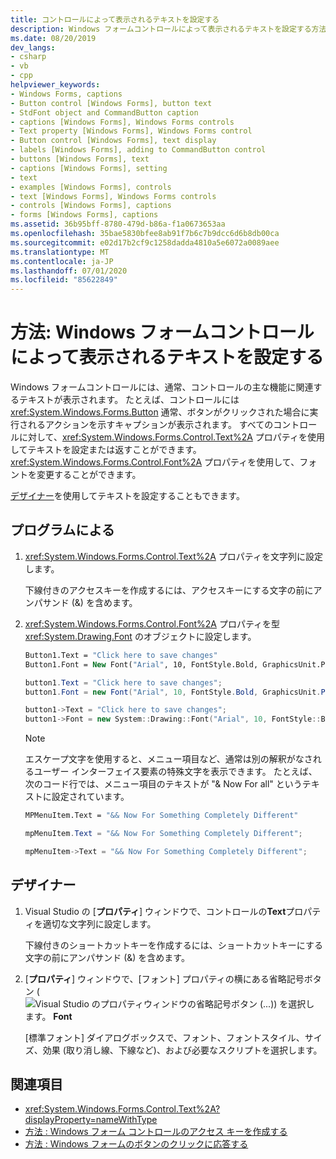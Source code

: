 ```yaml
---
title: コントロールによって表示されるテキストを設定する
description: Windows フォームコントロールによって表示されるテキストを設定する方法について説明します。 Text プロパティを使用してテキストを設定または返すか、フォントプロパティを使用してフォントを変更します。
ms.date: 08/20/2019
dev_langs:
- csharp
- vb
- cpp
helpviewer_keywords:
- Windows Forms, captions
- Button control [Windows Forms], button text
- StdFont object and CommandButton caption
- captions [Windows Forms], Windows Forms controls
- Text property [Windows Forms], Windows Forms control
- Button control [Windows Forms], text display
- labels [Windows Forms], adding to CommandButton control
- buttons [Windows Forms], text
- captions [Windows Forms], setting
- text
- examples [Windows Forms], controls
- text [Windows Forms], Windows Forms controls
- controls [Windows Forms], captions
- forms [Windows Forms], captions
ms.assetid: 36b95bff-8780-479d-b86a-f1a0673653aa
ms.openlocfilehash: 35bae5830bfee8ab91f7b6c7b9dcc6d6b8db00ca
ms.sourcegitcommit: e02d17b2cf9c1258dadda4810a5e6072a0089aee
ms.translationtype: MT
ms.contentlocale: ja-JP
ms.lasthandoff: 07/01/2020
ms.locfileid: "85622849"
---
```

# <a name="how-to-set-the-text-displayed-by-a-windows-forms-control"></a>方法: Windows フォームコントロールによって表示されるテキストを設定する

Windows フォームコントロールには、通常、コントロールの主な機能に関連するテキストが表示されます。 たとえば、コントロールには <xref:System.Windows.Forms.Button> 通常、ボタンがクリックされた場合に実行されるアクションを示すキャプションが表示されます。 すべてのコントロールに対して、<xref:System.Windows.Forms.Control.Text%2A> プロパティを使用してテキストを設定または返すことができます。 <xref:System.Windows.Forms.Control.Font%2A> プロパティを使用して、フォントを変更することができます。

[デザイナー](#designer)を使用してテキストを設定することもできます。

## <a name="programmatic"></a>プログラムによる

1. <xref:System.Windows.Forms.Control.Text%2A> プロパティを文字列に設定します。

   下線付きのアクセスキーを作成するには、アクセスキーにする文字の前にアンパサンド (&) を含めます。

2. <xref:System.Windows.Forms.Control.Font%2A> プロパティを型 <xref:System.Drawing.Font> のオブジェクトに設定します。

    ```vb
    Button1.Text = "Click here to save changes"
    Button1.Font = New Font("Arial", 10, FontStyle.Bold, GraphicsUnit.Point)
    ```

    ```csharp
    button1.Text = "Click here to save changes";
    button1.Font = new Font("Arial", 10, FontStyle.Bold, GraphicsUnit.Point);
    ```

    ```cpp
    button1->Text = "Click here to save changes";
    button1->Font = new System::Drawing::Font("Arial", 10, FontStyle::Bold, GraphicsUnit::Point);
    ```

    > [!NOTE]
    > エスケープ文字を使用すると、メニュー項目など、通常は別の解釈がなされるユーザー インターフェイス要素の特殊文字を表示できます。 たとえば、次のコード行では、メニュー項目のテキストが "& Now For all" というテキストに設定されています。

    ```vb
    MPMenuItem.Text = "&& Now For Something Completely Different"
    ```

    ```csharp
    mpMenuItem.Text = "&& Now For Something Completely Different";
    ```

    ```cpp
    mpMenuItem->Text = "&& Now For Something Completely Different";
    ```

## <a name="designer"></a>デザイナー

1. Visual Studio の [**プロパティ**] ウィンドウで、コントロールの**Text**プロパティを適切な文字列に設定します。

   下線付きのショートカットキーを作成するには、ショートカットキーにする文字の前にアンパサンド (&) を含めます。

2. [**プロパティ**] ウィンドウで、[フォント] プロパティの横にある省略記号ボタン ( ![ Visual Studio のプロパティウィンドウの省略記号ボタン (...)) を選択し ](./media/visual-studio-ellipsis-button.png) ます。 **Font**

   [標準フォント] ダイアログボックスで、フォント、フォントスタイル、サイズ、効果 (取り消し線、下線など)、および必要なスクリプトを選択します。

## <a name="see-also"></a>関連項目

- <xref:System.Windows.Forms.Control.Text%2A?displayProperty=nameWithType>
- [方法 : Windows フォーム コントロールのアクセス キーを作成する](how-to-create-access-keys-for-windows-forms-controls.md)
- [方法 : Windows フォームのボタンのクリックに応答する](how-to-respond-to-windows-forms-button-clicks.md)
